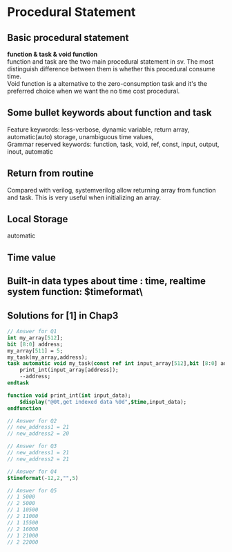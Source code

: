 # Procedural Statement

## Basic procedural statement
**function & task & void function**\
function and task are the two main procedural statement in sv. The most distinguish difference between them is whether this procedural consume time.\
Void function is a alternative to the zero-consumption task and it's the preferred choice when we want the no time cost procedural.

## Some bullet keywords about function and task
Feature keywords: less-verbose, dynamic variable, return array, automatic(auto) storage, unambiguous time values,   
Grammar reserved keywords: function, task, void, ref, const, input, output, inout, automatic

## Return from routine
Compared with verilog, systemverilog allow returning array from function and task. This is very useful when initializing an array.

## Local Storage
automatic

## Time value
**Built-in data types about time** : time, realtime\
**system function**: $timeformat\
----
## Solutions for [1] in Chap3
```systemverilog
// Answer for Q1
int my_array[512];
bit [8:0] address;
my_array[511] = 5;
my_task(my_array,address);
task automatic void my_task(const ref int input_array[512],bit [8:0] address);
    print_int(input_array[address]);
    --address;
endtask

function void print_int(int input_data);
    $display("@0t,get indexed data %0d",$time,input_data);
endfunction

// Answer for Q2
// new_address1 = 21
// new_address2 = 20

// Answer for Q3
// new_address1 = 21
// new_address2 = 21

// Answer for Q4
$timeformat(-12,2,"",5)

// Answer for Q5
// 1 5000
// 2 5000
// 1 10500
// 2 11000
// 1 15500
// 2 16000
// 1 21000
// 2 22000

```
